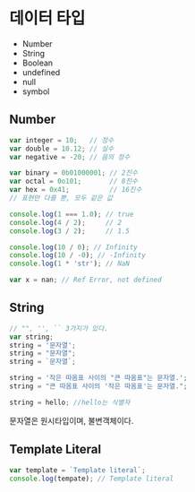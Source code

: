# 데이터 타입

- Number
- String
- Boolean
- undefined
- null
- symbol

## Number

```js
var integer = 10;   // 정수
var double = 10.12; // 실수
var negative = -20; // 음의 정수

var binary = 0b01000001; // 2진수
var octal = 0o101;       // 8진수
var hex = 0x41;          // 16진수
// 표현만 다를 뿐, 모두 같은 값

console.log(1 === 1.0); // true
console.log(4 / 2);     // 2
console.log(3 / 2);     // 1.5

console.log(10 / 0); // Infinity
console.log(10 / -0); // -Infinity
console.log(1 * 'str'); // NaN

var x = nan; // Ref Error, not defined
```


## String

```js
// "", '', `` 3가지가 있다. 
var string;
string = '문자열';
string = "문자열";
string = `문자열`;

string = '작은 따옴표 사이의 "큰 따옴표"는 문자열.';
string = "큰 따옴표 사이의 '작은 따옴표'는 문자열.";

string = hello; //hello는 식별자
```

문자열은 원시타입이며, 불변객체이다.

## Template Literal

```js
var template = `Template literal`;
console.log(tempate); // Template literal
```

